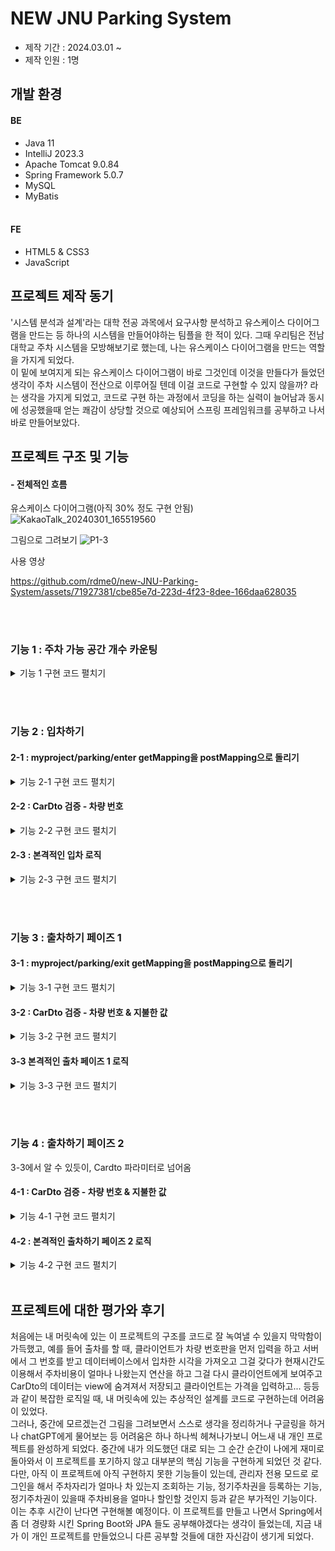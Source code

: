 # NEW JNU Parking System
- 제작 기간 : 2024.03.01 ~ <br>
- 제작 인원 : 1명

## 개발 환경
#### BE
- Java 11
- IntelliJ 2023.3
- Apache Tomcat 9.0.84
- Spring Framework 5.0.7
- MySQL
- MyBatis<br><br>

#### FE
- HTML5 & CSS3
- JavaScript

## 프로젝트 제작 동기
'시스템 분석과 설계'라는 대학 전공 과목에서 요구사항 분석하고 유스케이스 다이어그램을 만드는 등 하나의 시스템을 만들어야하는 팀플을 한 적이 있다. 그때 우리팀은 전남대학교 주차 시스템을 모방해보기로 했는데, 나는 유스케이스 다이어그램을 만드는 역할을 가지게 되었다.<br>이 밑에 보여지게 되는 유스케이스 다이어그램이 바로 그것인데 이것을 만들다가 들었던 생각이 주차 시스템이 전산으로 이루어질 텐데 이걸 코드로 구현할 수 있지 않을까? 라는 생각을 가지게 되었고, 코드로 구현 하는 과정에서 코딩을 하는 실력이 늘어남과 동시에 성공했을때 얻는 쾌감이 상당할 것으로 예상되어 스프링 프레임워크를 공부하고 나서 바로 만들어보았다.

## 프로젝트 구조 및 기능
  #### - 전체적인 흐름

유스케이스 다이어그램(아직 30% 정도 구현 안됨)
![KakaoTalk_20240301_165519560](https://github.com/rdme0/new-JNU-Parking-System/assets/71927381/1abc965e-2566-4d0a-864c-a9a4db8804e7)

그림으로 그려보기
![P1-3](https://github.com/rdme0/new-JNU-Parking-System/assets/71927381/ba21285e-9c3a-4064-9b5c-1d5c81f522b2)

사용 영상

https://github.com/rdme0/new-JNU-Parking-System/assets/71927381/cbe85e7d-223d-4f23-8dee-166daa628035


<br><br>      

### 기능 1 : 주차 가능 공간 개수 카운팅

<details>
  <summary> 기능 1 구현 코드 펼치기 </summary>
  
 - ##### Controller
   ```java
       @RequestMapping("/")
    public String index( Model m) throws Exception {
        try {
            m.addAttribute("count", parkingService.availableParkingSpaces());
            return "index";
        } catch (Exception e){
            e.printStackTrace();
            return "index";
        }
    }
   ```
   서비스로부터 주차 가능 공간 개수를 리턴받아 모델에 넣고 메인화면에 쓰일 index.jsp 를 반환
 - ##### Service
   ```java
   private final int MAX = 5; //주차장 최대 자리 수

   ... //생략
   
    @Override
    public int countParking() throws Exception {
        return parkingCarDao.count();
    }
   

   @Transactional
    public int availableParkingSpaces() throws Exception {
        return getMax() - countParking();
    }
   ```
  ParkingCarDao로 부터 현재 주차중인 공간을 반환받고, 이를 이용해 남은 자리를 연산하여 컨트롤러에 반환
   
 - ##### Repository
   ##### ParkingCarDao
   ```java
   @Override
    public int count() throws Exception { //카운트
        return session.selectOne(namespace+"count");
    }

   ```
   ##### MyBatis Mapping
   ```xml
   <!-- realtime parking table-->
    <select id="count" resultType="int">
        SELECT count(*) FROM parking
    </select>
   ```
   Parking 테이블에서 현재 주차중인 공간을 반환한 것을 그대로 반환
</details>

<br><br>      

### 기능 2 : 입차하기

  #### 2-1 : myproject/parking/enter getMapping을 postMapping으로 돌리기

<details>


<summary>기능 2-1 구현 코드 펼치기</summary>

  
  ```java
@GetMapping("/enter")
    public String enter_car() {
        return "enter";
    }

@PostMapping("/enter")
    public String enter_car(@Valid Car car, BindingResult result, Model m, RedirectAttributes redirectAttributes) {

...//생략


```

  URI를 myproject/parking/enter으로 입력받았을 때 enter.jsp를 돌려줘서 Post 방식으로 요청 받게 끔 함


</details>

  #### 2-2 : CarDto 검증 - 차량 번호

<details>


  
<summary>기능 2-2 구현 코드 펼치기</summary>


- #### Controller
``` java
// Car 객체를 검증한 결과 에러가 있으면, 리다이렉트
        if (result.hasErrors()) {
            redirectAttributes.addFlashAttribute("message", "입차를 실패하였습니다. 올바른 번호를 입력해주세요.");
            System.out.println("입차 검증 실패");
            return "redirect:/parking/enter";
        }
```
  
  
  - #### CarValidator 일부
  ```java
public static boolean carNumCheck(String carNumber){
        Pattern pattern1 = Pattern.compile("^\\d{2}[가-힣]\\d{4}$");
        Matcher matcher1 = pattern1.matcher(carNumber);

        Pattern pattern2 = Pattern.compile("^\\d{3}[가-힣]\\d{4}$");
        Matcher matcher2 = pattern2.matcher(carNumber);

        return (matcher1.find() && carNumber.length() == 7) || (matcher2.find() && carNumber.length() == 8);
    }
```


이후 PostMapping으로 Car 객체를 입력 받을 때 정규식을 이용하여 car.carNumber의 유효성 검사를 수행하고<br> 잘못된 값으로 판명났을 때 알림창과 함께 리다이렉트

</details>


#### 2-3 : 본격적인 입차 로직


<details>


<summary>기능 2-3 구현 코드 펼치기</summary>

- #### Controller

``` java
// ...
 try {
            int retService = parkingService.enterCar(car);
            m.addAttribute("count", parkingService.availableParkingSpaces());

            if(retService == -1){
                m.addAttribute("message", "주차장이 꽉 찼습니다.");
                return "index";
            }

        } catch (Exception e) {

            e.printStackTrace();

            if (e instanceof DuplicateKeyException) {
                redirectAttributes.addFlashAttribute("message", "이미 입차한 차량입니다.");
                return "redirect:/parking/enter";
            }

            m.addAttribute("message", "확인되지 않은 에러입니다. 관리자에게 연락주시기 바랍니다.");
            return "index";

        }

        m.addAttribute("message", "입차가 완료 되었습니다.");
        return "index";
    }
```
parkingService의 enterCar 메서드를 사용하는데, 반환 값을 보고 주차장이 꽉 찼는지 판단하고, <br>
catch문에서는 이미 주차한 차량을 또 주차할 경우인 예외를 예상하고 있고 이럴 경우 리다이렉트

- #### Service

```java
    @Override
    @Transactional
    public int enterCar(Car car) throws Exception {
        if (parkingCarDao.count() >= MAX) //주차공간 꽉찰 때 -1를 반환
            return -1;

        document_RegularTicket(car); //정기 주차권 여부를 판별해서 car 객체에 기록

        Date date = new Date();
        car.setEnterDate(date);

        parkingCarDao.enter(car);
        parkingHistoryDao.enter(car);

        return 1;
    }
```


  document_RegularTicket 메서드는 ParkingRegularTicketDao을 사용하여 해당 차량이 정기 주차권을 가지고 있는지 여부를 판단하여 car Dto에 기록함 <br>
  이후 입차 시각을 car Dto에 기록하고 car Dto를 ParkingCarDao와 parkingHistoryDao에 전달함

  - #### Repository

##### ParkingRegularTicketDao.haveRegularTicket
```java
    @Override
    public boolean haveRegularTicket(String car_num) throws Exception { //정기주차권 있는지 여부
        return session.selectOne(namespace + "haveTicket", car_num);
    }

```

##### MyBatis Mapping
``` xml
<select id="haveTicket" parameterType="String" resultType="boolean">
    SELECT EXISTS (
    SELECT 1 FROM regular_parking_ticket WHERE carNumber = #{carNumber}
    )
    </select>
```
regular_parking_ticket 테이블에서 특정 차 번호가 있는지 여부를 반환한 것을 그대로 반환


##### parkingCarDao.enter
```java
  @Override
    public int enter(Car car) throws Exception { //입차
        return session.insert(namespace+"enter", car);
    }
```

```xml
<insert id="enter" parameterType="Car">
        INSERT INTO parking
            (carNumber, enterDate, haveRegularParkingTicket)
        VALUES
            (#{carNumber}, #{enterDate, jdbcType=TIMESTAMP}, #{haveRegularParkingTicket, jdbcType=BOOLEAN})
    </insert>

```

##### ParkingHistoryDao.enter
```java
    @Override
    public int enter(Car car) throws Exception { //입차
        return session.insert(namespace+"enterHis", car);
    }
```

```xml
<insert id="enterHis" parameterType="Car">
        INSERT INTO parking_history
            (carNumber, enterDate, haveRegularParkingTicket)
        VALUES
            (#{carNumber}, #{enterDate, jdbcType=TIMESTAMP}, #{haveRegularParkingTicket, jdbcType=BOOLEAN})
    </insert>
```
parking과 parking_history 테이블에 차량 번호, 입차 일시, 정기 주차권 여부를 기록

</details>
   

<br><br>      
### 기능 3 : 출차하기 페이즈 1

#### 3-1 : myproject/parking/exit getMapping을 postMapping으로 돌리기

<details>


<summary>기능 3-1 구현 코드 펼치기</summary>

```java
@GetMapping("/exit")
    public String exit_car() {
        return "exit";
    }


    @PostMapping("/exit")
    public String exitCarPhase1(@Valid Car car, BindingResult result, Model m, RedirectAttributes redirectAttributes) {
```
2-1과 동일한 로직


</details>

#### 3-2 : CarDto 검증 - 차량 번호 & 지불한 값

<details>


<summary>기능 3-2 구현 코드 펼치기</summary>


##### Controller
```java
 @PostMapping("/exit")
    public String exitCarPhase1(@Valid Car car, BindingResult result, Model m, RedirectAttributes redirectAttributes) {

        // Car 객체를 검증한 결과 에러가 있으면, 리다이렉트
        if (result.hasErrors()) {
            redirectAttributes.addFlashAttribute("message", "출차를 실패하였습니다. 올바른 번호를 입력해주세요.");
            System.out.println("출차 검증 실패");
            return "redirect:/parking/exit";
        }
```


##### CarValidator
2-2와 같은 차량 번호 검증 메서드를 사용하고, 지불한 돈이 올바른 0이상 정수인지 검증함


</details>


#### 3-3 본격적인 출차 페이즈 1 로직

<details>


<summary>기능 3-3 구현 코드 펼치기</summary>


 ##### Controller
 ``` java
 @PostMapping("/exit")
    public String exitCarPhase1(@Valid Car car, BindingResult result, Model m, RedirectAttributes redirectAttributes) {

        //...생략

        try {
            long parkingFee = parkingService.exitCarPhase1(car);

            System.out.println(parkingFee);
            System.out.println("carasdf=" + car);

            if (parkingFee == -1) {
                redirectAttributes.addFlashAttribute("message", car.getCarNumber() + "은(는) 입차했던 차가 아닙니다.");
                return "redirect:/parking/exit";
            }

            m.addAttribute(car);

        } catch (Exception e) {
            e.printStackTrace();
            return "exitCarError";
        }


        return "exitPay";

    }
```
parkingService로부터 주차요금을 반환 받되, -1을 받았을 경우 입차했던 차가 아니라는 알림과 함께 리다이렉트<br>
-1이 아닐 경우 모델에 car객체를 담고 exitPay.jsp를 반환

##### exitPay.jsp view
```jsp
<div class="container">
<form:form action="/myproject/parking/exit2" method="post" modelAttribute="car">
    <div class="title">주차비 ${car.fee}원 입니다</div>
    <input class="input-field" type="text" id="paidFee" name="paidFee" placeholder="0이상 정수로 기입하시오" oninput="checkInt()">
    <div id="message"></div>
    <button type="submit" id="submitButton" disabled>지불하기</button>
    <input type="hidden" id="carNumber" name="carNumber" value="${car.carNumber}">
    <input type="hidden" id="fee" name="fee" value="${car.fee}">
    <input type="hidden" id="enterDate" name="enterDate" value="${car.enterDate.getTime()}">
    <input type="hidden" id="haveRegularParkingTicket" name="haveRegularParkingTicket" value="${car.haveRegularParkingTicket}">
```
정산 요금을 출력하고 car객체를 다시 post 방식으로 출차 페이즈 2에 요청


##### Serivce
```java
@Override
    @Transactional
    public long exitCarPhase1(Car car) throws Exception {

        if (!enteredBefore(car.getCarNumber())) //입차하지 않았을때 -1 반환
            return -1;

        Car car2 = parkingCarDao.select(car.getCarNumber());
        Date date = new Date();

        long beforeTime = car2.getEnterDate().getTime();
        long afterTime = date.getTime();

        long diff = (afterTime - beforeTime) / 1000; //입차 출차 초단위 차이 계산

        long parkingFee = calculateParkingFee(diff); //주차 요금

        car.setFee(parkingFee); //주차요금 기록
        car.setEnterDate(car2.getEnterDate());
        car.setHaveRegularParkingTicket(car2.getHaveRegularParkingTicket());


        return parkingFee;
    }
```
enteredBefore 메서드는 2-3의 document_RegularTicket 메서드랑 같은 로직을 사용<br>
car2 인스턴스를 생성하여 parkingCarDao에서 온 car 타입 반환값을 참조<br>
이후 주차요금을 계산하여 car에 입차시각, 출차시각, 주차요금을 기록
<br>정기주차권 여부에 따라 요금 산정방식을 다르게 하는 기능은 추후 구현 예정

##### Repository
- ##### ParkingCarDao

```java
@Override
    public Car select(String carNumber) throws Exception { //선택
        return session.selectOne(namespace + "select", carNumber);
    }
```

carNumber를 키 값으로 하는 데이터를 반환한 값을 그대로 반환

</details>

<br><br>      

### 기능 4 : 출차하기 페이즈 2



3-3에서 알 수 있듯이, Cardto 파라미터로 넘어옴
  #### 4-1 : CarDto 검증 - 차량 번호 & 지불한 값

<details>


<summary>기능 4-1 구현 코드 펼치기</summary>
  
##### Controller
```java
 @PostMapping("/exit")
    public String exitCarPhase1(@Valid Car car, BindingResult result, Model m, RedirectAttributes redirectAttributes) {

        // Car 객체를 검증한 결과 에러가 있으면, 리다이렉트
        if (result.hasErrors()) {
            redirectAttributes.addFlashAttribute("message", "출차를 실패하였습니다. 올바른 번호를 입력해주세요.");
            System.out.println("출차 검증 실패");
            return "redirect:/parking/exit";
        }
```

##### CarValidator
```java
Car car = (Car) target;

        // 차량 번호 유효성 검사
        String carNumber = car.getCarNumber();
        ValidationUtils.rejectIfEmptyOrWhitespace(errors, "carNumber", "required");
        if (!carNumCheck(carNumber))
            errors.rejectValue("carNumber", "invalid_car_number");

        // 지불한 돈 유효성 검사
        Long paidFee = car.getPaidFee();
        if (paidFee != null && paidFee < 0)
            errors.rejectValue("paidFee", "invalid_paid_fee");
    }
//생략
...
```
2-2와 같은 차량 번호 검증 메서드를 사용하고, 지불한 돈이 올바른 0이상 정수인지 검증함

</details>

#### 4-2 : 본격적인 출차하기 페이즈 2 로직

<details>


<summary>기능 4-2 구현 코드 펼치기</summary>

##### Controller
```java
 try {
            System.out.println("car = " + car);
            if (!parkingService.exitCarPhase2(car)) {
                //잔액 부족
                redirectAttributes.addFlashAttribute("message", "잔액이 부족합니다. 다시 시도해주세요.");
                System.out.println("잔액부족");
                return "redirect:/parking/exit";
            }
            m.addAttribute("count", parkingService.availableParkingSpaces());
        } catch (Exception e) {

            e.printStackTrace();
            return "exitCarError";

        }
        System.out.println("car=" + car);
        m.addAttribute("message", "출차가 완료 되었습니다. 거스름돈 : " + car.getChangeFee() + "원");
        return "index";

    }

```
parkingService를 이용하여 반환한 값이 false일때 잔액부족으로 리다이렉트<br>
true일때는 출차가 완료되었다는 알림창과 함께 index.jsp인 메인으로 반환

##### Service
```java
    @Override
    public boolean exitCarPhase2(Car car) throws Exception {

        if (car.getPaidFee() - car.getFee() < 0) //돈이 부족할때 -1 반환
            return false;

        else {
            Date date = new Date();
            car.setExitDate(date); //출차한 시각 기록
            car.setChangeFee(car.getPaidFee() - car.getFee()); //거스름돈 기록
        }

        //car를 db에 기록
        parkingCarDao.exit(car.getCarNumber());
        parkingHistoryDao.exitVer2(car);

        return true;
    }
```
carDto에 출차한 시간을 기록하고 parkingCarDao에는 carNumber를, parkingHistoryDao에는 carDto를 전달

##### Repository
- ##### parkingCarDao
```java
@Override
    public int exit(String carNumber) throws Exception { //출차
        return session.delete(namespace+"exit", carNumber);
    }
```

- ##### MyBatis Mapping
```xml
<delete id="exit" parameterType="String">
        DELETE FROM parking WHERE carNumber = #{carNumber}
</delete>

```
parking 테이블에서 carNumber를 key로 하는 데이터를 삭제 함


- ##### parkingHistoryDao
```java
@Override
    public int exitVer2(Car car) throws Exception { //출차 버전 2
        return session.update(namespace+"exitHis2", car);
    } 
```

- ##### MyBatis Mapping
```xml
<update id="exitHis2" parameterType="Car">
        UPDATE parking_history
        SET exitDate = #{exitDate, jdbcType=TIMESTAMP}, fee = #{fee}, paidFee = #{paidFee}, changeFee = #{changeFee}
        WHERE carNumber = #{carNumber}
    </update>
```
반면에 parking_history 테이블에서는 carDto로 업데이트 함
</details>



<br>

 ## 프로젝트에 대한 평가와 후기
  처음에는 내 머릿속에 있는 이 프로젝트의 구조를 코드로 잘 녹여낼 수 있을지 막막함이 가득했고, 예를 들어 출차를 할 때, 클라이언트가 차량 번호판을 먼저 입력을 하고 서버에서 그 번호를 받고 데이터베이스에서 입차한 시각을 가져오고 그걸 갖다가 현재시간도 이용해서 주차비용이 얼마나 나왔는지 연산을 하고 그걸 다시 클라이언트에게 보여주고 CarDto의 데이터는 view에 숨겨져서 저장되고 클라이언트는 가격을 입력하고... 등등과 같이 복잡한 로직일 때, 내 머릿속에 있는 추상적인 설계를 코드로 구현하는데 어려움이 있었다.<br>  그러나, 중간에 모르겠는건 그림을 그려보면서 스스로 생각을 정리하거나 구글링을 하거나 chatGPT에게 물어보는 등 어려움은 하나 하나씩 헤쳐나가보니 어느새 내 개인 프로젝트를 완성하게 되었다. 중간에 내가 의도했던 대로 되는 그 순간 순간이 나에게 재미로 돌아와서 이 프로젝트를 포기하지 않고 대부분의 핵심 기능을 구현하게 되었던 것 같다. 다만, 아직 이 프로젝트에 아직 구현하지 못한 기능들이 있는데, 관리자 전용 모드로 로그인을 해서 주차자리가 얼마나 차 있는지 조회하는 기능, 정기주차권을 등록하는 기능, 정기주차권이 있을때 주차비용을 얼마나 할인할 것인지 등과 같은 부가적인 기능이다. 이는 추후 시간이 난다면 구현해볼 예정이다. 이 프로젝트를 만들고 나면서 Spring에서 좀 더 경량화 시킨 Spring Boot와 JPA 들도 공부해야겠다는 생각이 들었는데, 지금 내가 이 개인 프로젝트를 만들었으니 다른 공부할 것들에 대한 자신감이 생기게 되었다.




 
